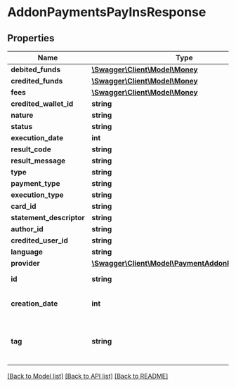 # AddonPaymentsPayInsResponse

## Properties
Name | Type | Description | Notes
------------ | ------------- | ------------- | -------------
**debited_funds** | [**\Swagger\Client\Model\Money**](Money.md) |  | [optional] 
**credited_funds** | [**\Swagger\Client\Model\Money**](Money.md) |  | [optional] 
**fees** | [**\Swagger\Client\Model\Money**](Money.md) |  | [optional] 
**credited_wallet_id** | **string** |  | [optional] 
**nature** | **string** |  | [optional] 
**status** | **string** |  | [optional] 
**execution_date** | **int** |  | [optional] 
**result_code** | **string** |  | [optional] 
**result_message** | **string** |  | [optional] 
**type** | **string** |  | [optional] 
**payment_type** | **string** |  | [optional] 
**execution_type** | **string** |  | [optional] 
**card_id** | **string** |  | [optional] 
**statement_descriptor** | **string** |  | [optional] 
**author_id** | **string** |  | [optional] 
**credited_user_id** | **string** |  | [optional] 
**language** | **string** |  | [optional] 
**provider** | [**\Swagger\Client\Model\PaymentAddonPaymentsData**](PaymentAddonPaymentsData.md) |  | [optional] 
**id** | **string** | The item&#39;s ID | [optional] 
**creation_date** | **int** | When the item was created | [optional] 
**tag** | **string** | Custom data that you can add to this item | [optional] 

[[Back to Model list]](../README.md#documentation-for-models) [[Back to API list]](../README.md#documentation-for-api-endpoints) [[Back to README]](../README.md)


